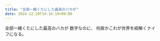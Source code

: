 ```yaml
---
title: "全部一緒くたにした最高のバカが"
date: 2024-12-20T14:16:19+09:00
---
```

全部一緒くたにした最高のバカが
数字なのに、
何故かこれが世界を紐解くナイフになる。
